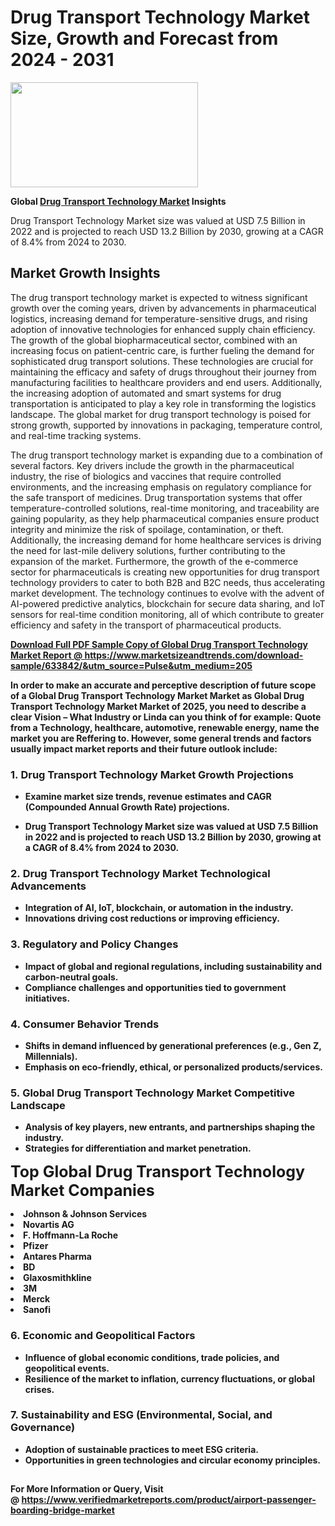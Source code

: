 <H1>Drug Transport Technology Market Size, Growth and Forecast from 2024 - 2031</H1><img class="aligncenter size-medium wp-image-584254" src="https://thirdeyenews.in/wp-content/uploads/2024/09/Global-Market-Research-300x168.jpeg" alt="" width="300" height="168" /><p><strong>Global&nbsp;<a href="https://www.marketsizeandtrends.com/download-sample/633842/&amp;utm_source=Pulse&amp;utm_medium=205">Drug Transport Technology Market</a> Insights</strong></p><p>Drug Transport Technology Market size was valued at USD 7.5 Billion in 2022 and is projected to reach USD 13.2 Billion by 2030, growing at a CAGR of 8.4% from 2024 to 2030.</p><p><h2>Market Growth Insights</h2> <p>The drug transport technology market is expected to witness significant growth over the coming years, driven by advancements in pharmaceutical logistics, increasing demand for temperature-sensitive drugs, and rising adoption of innovative technologies for enhanced supply chain efficiency. The growth of the global biopharmaceutical sector, combined with an increasing focus on patient-centric care, is further fueling the demand for sophisticated drug transport solutions. These technologies are crucial for maintaining the efficacy and safety of drugs throughout their journey from manufacturing facilities to healthcare providers and end users. Additionally, the increasing adoption of automated and smart systems for drug transportation is anticipated to play a key role in transforming the logistics landscape. The global market for drug transport technology is poised for strong growth, supported by innovations in packaging, temperature control, and real-time tracking systems.</p> <p><strong><a href="#"></a></strong></p> <p>The drug transport technology market is expanding due to a combination of several factors. Key drivers include the growth in the pharmaceutical industry, the rise of biologics and vaccines that require controlled environments, and the increasing emphasis on regulatory compliance for the safe transport of medicines. Drug transportation systems that offer temperature-controlled solutions, real-time monitoring, and traceability are gaining popularity, as they help pharmaceutical companies ensure product integrity and minimize the risk of spoilage, contamination, or theft. Additionally, the increasing demand for home healthcare services is driving the need for last-mile delivery solutions, further contributing to the expansion of the market. Furthermore, the growth of the e-commerce sector for pharmaceuticals is creating new opportunities for drug transport technology providers to cater to both B2B and B2C needs, thus accelerating market development. The technology continues to evolve with the advent of AI-powered predictive analytics, blockchain for secure data sharing, and IoT sensors for real-time condition monitoring, all of which contribute to greater efficiency and safety in the transport of pharmaceutical products.</p> <p><strong><a href="#"></p><p><span class=""><strong>Download Full PDF Sample Copy of Global Drug Transport Technology Market Report</strong> @ <a href="https://www.marketsizeandtrends.com/download-sample/633842/&amp;utm_source=Pulse&amp;utm_medium=205" target="_blank">https://www.marketsizeandtrends.com/download-sample/633842/&amp;utm_source=Pulse&amp;utm_medium=205</a></span></p><p>In order to make an accurate and perceptive description of future scope of a Global&nbsp;Drug Transport Technology Market Market as Global&nbsp;Drug Transport Technology Market Market of 2025, you need to describe a clear Vision &ndash; What Industry or Linda can you think of for example: Quote from a Technology, healthcare, automotive, renewable energy, name the market you are Reffering to. However, some general trends and factors usually impact market reports and their future outlook include:</p><h3>1.&nbsp;<strong>Drug Transport Technology Market Growth Projections</strong></h3><ul><li>Examine market size trends, revenue estimates and CAGR (Compounded Annual Growth Rate) projections.</li><li><p>Drug Transport Technology Market size was valued at USD 7.5 Billion in 2022 and is projected to reach USD 13.2 Billion by 2030, growing at a CAGR of 8.4% from 2024 to 2030.</p></li></ul><h3>2.&nbsp;<strong>Drug Transport Technology Market Technological Advancements</strong></h3><ul><li>Integration of AI, IoT, blockchain, or automation in the industry.</li><li>Innovations driving cost reductions or improving efficiency.</li></ul><h3>3.&nbsp;<strong>Regulatory and Policy Changes</strong></h3><ul><li>Impact of global and regional regulations, including sustainability and carbon-neutral goals.</li><li>Compliance challenges and opportunities tied to government initiatives.</li></ul><h3>4.&nbsp;<strong>Consumer Behavior Trends</strong></h3><ul><li>Shifts in demand influenced by generational preferences (e.g., Gen Z, Millennials).</li><li>Emphasis on eco-friendly, ethical, or personalized products/services.</li></ul><h3>5.&nbsp;<strong>Global Drug Transport Technology Market Competitive Landscape</strong></h3><ul><li>Analysis of key players, new entrants, and partnerships shaping the industry.</li><li>Strategies for differentiation and market penetration.</li></ul><p data-pm-slice="1 1 []"><span style="color: inherit; font-family: inherit; font-size: 25px;">Top Global Drug Transport Technology Market Companies</span></p><div class="" data-test-id=""><p><li>Johnson & Johnson Services</li><li> Novartis AG</li><li> F. Hoffmann-La Roche</li><li> Pfizer</li><li> Antares Pharma</li><li> BD</li><li> Glaxosmithkline</li><li> 3M</li><li> Merck</li><li> Sanofi</li></p></div><h3>6.&nbsp;<strong>Economic and Geopolitical Factors</strong></h3><ul><li>Influence of global economic conditions, trade policies, and geopolitical events.</li><li>Resilience of the market to inflation, currency fluctuations, or global crises.</li></ul><h3>7.&nbsp;<strong>Sustainability and ESG (Environmental, Social, and Governance)</strong></h3><ul><li>Adoption of sustainable practices to meet ESG criteria.</li><li>Opportunities in green technologies and circular economy principles.</li></ul><h2><strong style="font-size: 14px;">For More Information or Query, Visit @&nbsp;</strong><a style="background-color: #ffffff; font-size: 14px;" href="https://www.marketsizeandtrends.com/report/drug-transport-technology-market/" target="_blank">https://www.verifiedmarketreports.com/product/airport-passenger-boarding-bridge-market</a></h2>
